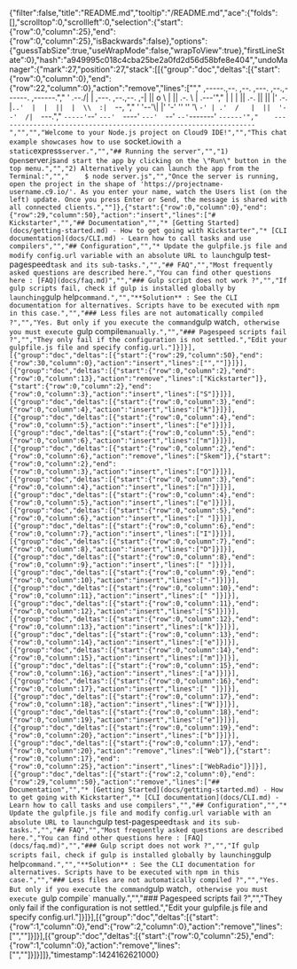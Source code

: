 {"filter":false,"title":"README.md","tooltip":"/README.md","ace":{"folds":[],"scrolltop":0,"scrollleft":0,"selection":{"start":{"row":0,"column":25},"end":{"row":0,"column":25},"isBackwards":false},"options":{"guessTabSize":true,"useWrapMode":false,"wrapToView":true},"firstLineState":0},"hash":"a949995c018c4cba25be2a0fd2d56d58bfe8e404","undoManager":{"mark":27,"position":27,"stack":[[{"group":"doc","deltas":[{"start":{"row":0,"column":0},"end":{"row":22,"column":0},"action":"remove","lines":["","     ,-----.,--.                  ,--. ,---.   ,--.,------.  ,------.","    '  .--./|  | ,---. ,--.,--. ,-|  || o   \\  |  ||  .-.  \\ |  .---'","    |  |    |  || .-. ||  ||  |' .-. |`..'  |  |  ||  |  \\  :|  `--, ","    '  '--'\\|  |' '-' ''  ''  '\\ `-' | .'  /   |  ||  '--'  /|  `---.","     `-----'`--' `---'  `----'  `---'  `--'    `--'`-------' `------'","    ----------------------------------------------------------------- ","","","Welcome to your Node.js project on Cloud9 IDE!","","This chat example showcases how to use `socket.io` with a static `express` server.","","## Running the server","","1) Open `server.js` and start the app by clicking on the \"Run\" button in the top menu.","","2) Alternatively you can launch the app from the Terminal:","","    $ node server.js","","Once the server is running, open the project in the shape of 'https://projectname-username.c9.io/'. As you enter your name, watch the Users list (on the left) update. Once you press Enter or Send, the message is shared with all connected clients.",""]},{"start":{"row":0,"column":0},"end":{"row":29,"column":50},"action":"insert","lines":["# Kickstarter","","## Documentation","","* [Getting Started](docs/getting-started.md) - How to get going with Kickstarter","* [CLI documentation](docs/CLI.md) - Learn how to call tasks and use compilers","","## Configuration","","* Update the gulpfile.js file and modify config.url variable with an absolute URL to launch `gulp test-pagespeed` task and its sub-tasks.","","## FAQ","","Most frequently asked questions are described here.","You can find other questions here : [FAQ](docs/faq.md)","","### Gulp script does not work ?","","If gulp scripts fail, check if gulp is installed globally by launching `gulp help` command.","","**Solution** : See the CLI documentation for alternatives. Scripts have to be executed with npm in this case.","","### Less files are not automatically compiled ?","","Yes. But only if you execute the command `gulp watch`, otherwise you must execute `gulp compile` manually.","","### Pagespeed scripts fail ?","","They only fail if the configuration is not settled.","Edit your gulpfile.js file and specify config.url."]}]}],[{"group":"doc","deltas":[{"start":{"row":29,"column":50},"end":{"row":30,"column":0},"action":"insert","lines":["",""]}]}],[{"group":"doc","deltas":[{"start":{"row":0,"column":2},"end":{"row":0,"column":13},"action":"remove","lines":["Kickstarter"]},{"start":{"row":0,"column":2},"end":{"row":0,"column":3},"action":"insert","lines":["S"]}]}],[{"group":"doc","deltas":[{"start":{"row":0,"column":3},"end":{"row":0,"column":4},"action":"insert","lines":["k"]}]}],[{"group":"doc","deltas":[{"start":{"row":0,"column":4},"end":{"row":0,"column":5},"action":"insert","lines":["e"]}]}],[{"group":"doc","deltas":[{"start":{"row":0,"column":5},"end":{"row":0,"column":6},"action":"insert","lines":["m"]}]}],[{"group":"doc","deltas":[{"start":{"row":0,"column":2},"end":{"row":0,"column":6},"action":"remove","lines":["Skem"]},{"start":{"row":0,"column":2},"end":{"row":0,"column":3},"action":"insert","lines":["O"]}]}],[{"group":"doc","deltas":[{"start":{"row":0,"column":3},"end":{"row":0,"column":4},"action":"insert","lines":["n"]}]}],[{"group":"doc","deltas":[{"start":{"row":0,"column":4},"end":{"row":0,"column":5},"action":"insert","lines":["e"]}]}],[{"group":"doc","deltas":[{"start":{"row":0,"column":5},"end":{"row":0,"column":6},"action":"insert","lines":[" "]}]}],[{"group":"doc","deltas":[{"start":{"row":0,"column":6},"end":{"row":0,"column":7},"action":"insert","lines":["I"]}]}],[{"group":"doc","deltas":[{"start":{"row":0,"column":7},"end":{"row":0,"column":8},"action":"insert","lines":["D"]}]}],[{"group":"doc","deltas":[{"start":{"row":0,"column":8},"end":{"row":0,"column":9},"action":"insert","lines":[" "]}]}],[{"group":"doc","deltas":[{"start":{"row":0,"column":9},"end":{"row":0,"column":10},"action":"insert","lines":["-"]}]}],[{"group":"doc","deltas":[{"start":{"row":0,"column":10},"end":{"row":0,"column":11},"action":"insert","lines":[" "]}]}],[{"group":"doc","deltas":[{"start":{"row":0,"column":11},"end":{"row":0,"column":12},"action":"insert","lines":["S"]}]}],[{"group":"doc","deltas":[{"start":{"row":0,"column":12},"end":{"row":0,"column":13},"action":"insert","lines":["k"]}]}],[{"group":"doc","deltas":[{"start":{"row":0,"column":13},"end":{"row":0,"column":14},"action":"insert","lines":["e"]}]}],[{"group":"doc","deltas":[{"start":{"row":0,"column":14},"end":{"row":0,"column":15},"action":"insert","lines":["m"]}]}],[{"group":"doc","deltas":[{"start":{"row":0,"column":15},"end":{"row":0,"column":16},"action":"insert","lines":["a"]}]}],[{"group":"doc","deltas":[{"start":{"row":0,"column":16},"end":{"row":0,"column":17},"action":"insert","lines":[" "]}]}],[{"group":"doc","deltas":[{"start":{"row":0,"column":17},"end":{"row":0,"column":18},"action":"insert","lines":["W"]}]}],[{"group":"doc","deltas":[{"start":{"row":0,"column":18},"end":{"row":0,"column":19},"action":"insert","lines":["e"]}]}],[{"group":"doc","deltas":[{"start":{"row":0,"column":19},"end":{"row":0,"column":20},"action":"insert","lines":["b"]}]}],[{"group":"doc","deltas":[{"start":{"row":0,"column":17},"end":{"row":0,"column":20},"action":"remove","lines":["Web"]},{"start":{"row":0,"column":17},"end":{"row":0,"column":25},"action":"insert","lines":["WebRadio"]}]}],[{"group":"doc","deltas":[{"start":{"row":2,"column":0},"end":{"row":29,"column":50},"action":"remove","lines":["## Documentation","","* [Getting Started](docs/getting-started.md) - How to get going with Kickstarter","* [CLI documentation](docs/CLI.md) - Learn how to call tasks and use compilers","","## Configuration","","* Update the gulpfile.js file and modify config.url variable with an absolute URL to launch `gulp test-pagespeed` task and its sub-tasks.","","## FAQ","","Most frequently asked questions are described here.","You can find other questions here : [FAQ](docs/faq.md)","","### Gulp script does not work ?","","If gulp scripts fail, check if gulp is installed globally by launching `gulp help` command.","","**Solution** : See the CLI documentation for alternatives. Scripts have to be executed with npm in this case.","","### Less files are not automatically compiled ?","","Yes. But only if you execute the command `gulp watch`, otherwise you must execute `gulp compile` manually.","","### Pagespeed scripts fail ?","","They only fail if the configuration is not settled.","Edit your gulpfile.js file and specify config.url."]}]}],[{"group":"doc","deltas":[{"start":{"row":1,"column":0},"end":{"row":2,"column":0},"action":"remove","lines":["",""]}]}],[{"group":"doc","deltas":[{"start":{"row":0,"column":25},"end":{"row":1,"column":0},"action":"remove","lines":["",""]}]}]]},"timestamp":1424162621000}